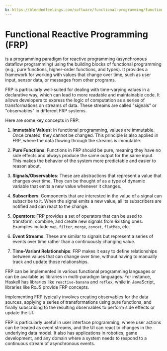 ```yaml
---
b: https://blendedfeelings.com/software/functional-programming/functional-reactive-programming.md
---
```


# Functional Reactive Programming (FRP) 
is a programming paradigm for reactive programming (asynchronous dataflow programming) using the building blocks of functional programming (e.g., pure functions, higher-order functions, and types). It provides a framework for working with values that change over time, such as user input, sensor data, or messages from other programs.

FRP is particularly well-suited for dealing with time-varying values in a declarative way, which can lead to more readable and maintainable code. It allows developers to express the logic of computation as a series of transformations on streams of data. These streams are called "signals" or "observables" in different FRP systems.

Here are some key concepts in FRP:

1. **Immutable Values**: In functional programming, values are immutable. Once created, they cannot be changed. This principle is also applied in FRP, where the data flowing through the streams is immutable.

2. **Pure Functions**: Functions in FRP should be pure, meaning they have no side effects and always produce the same output for the same input. This makes the behavior of the system more predictable and easier to reason about.

3. **Signals/Observables**: These are abstractions that represent a value that changes over time. They can be thought of as a type of dynamic variable that emits a new value whenever it changes.

4. **Subscribers**: Components that are interested in the value of a signal can subscribe to it. When the signal emits a new value, all its subscribers are notified and can react to the change.

5. **Operators**: FRP provides a set of operators that can be used to transform, combine, and create new signals from existing ones. Examples include `map`, `filter`, `merge`, `concat`, `flatMap`, etc.

6. **Event Streams**: These are similar to signals but represent a series of events over time rather than a continuously changing value.

7. **Time-Variant Relationships**: FRP makes it easy to define relationships between values that can change over time, without having to manually track and update those relationships.

FRP can be implemented in various functional programming languages or can be available as libraries in multi-paradigm languages. For instance, Haskell has libraries like `reactive-banana` and `reflex`, while in JavaScript, libraries like RxJS provide FRP concepts.

Implementing FRP typically involves creating observables for the data sources, applying a series of transformations using pure functions, and finally subscribing to the resulting observables to perform side effects or update the UI.

FRP is particularly useful in user interface programming, where user actions can be treated as event streams, and the UI can react to changes in the underlying data model. It also has applications in robotics, game development, and any domain where a system needs to respond to a continuous stream of asynchronous events.